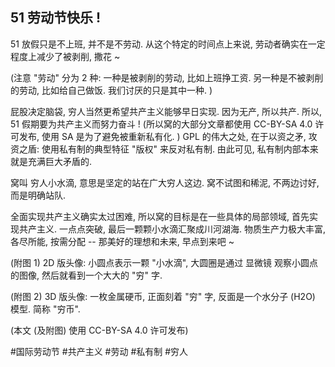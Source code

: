 ## 51 劳动节快乐 !

51 放假只是不上班, 并不是不劳动. 从这个特定的时间点上来说, 劳动者确实在一定程度上减少了被剥削, 撒花 ~

(注意 "劳动" 分为 2 种: 一种是被剥削的劳动, 比如上班挣工资. 另一种是不被剥削的劳动, 比如给自己做饭. 我们讨厌的只是其中一种. )

屁股决定脑袋, 穷人当然更希望共产主义能够早日实现. 因为无产, 所以共产. 所以, 51 假期要为共产主义而努力奋斗 ! (所以窝的大部分文章都使用 CC-BY-SA 4.0 许可发布, 使用 SA 是为了避免被重新私有化. ) GPL 的伟大之处, 在于以资之矛, 攻资之盾: 使用私有制的典型特征 "版权" 来反对私有制. 由此可见, 私有制内部本来就是充满巨大矛盾的.

窝叫 穷人小水滴, 意思是坚定的站在广大穷人这边. 窝不试图和稀泥, 不两边讨好, 而是明确站队.

全面实现共产主义确实太过困难, 所以窝的目标是在一些具体的局部领域, 首先实现共产主义. 一点点突破, 最后一颗颗小水滴汇聚成川河湖海. 物质生产力极大丰富, 各尽所能, 按需分配 -- 那美好的理想和未来, 早点到来吧 ~

(附图 1) 2D 版头像: 小圆点表示一颗 "小水滴", 大圆圈是通过 显微镜 观察小圆点的图像, 然后就看到一个大大的 "穷" 字.

(附图 2) 3D 版头像: 一枚金属硬币, 正面刻着 "穷" 字, 反面是一个水分子 (H2O) 模型. 简称 "穷币".

(本文 (及附图) 使用 CC-BY-SA 4.0 许可发布)

 #国际劳动节 #共产主义 #劳动 #私有制 #穷人
